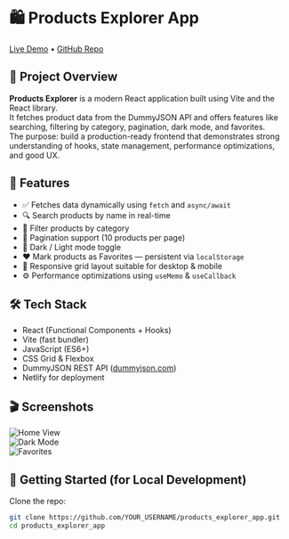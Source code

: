 # 🛍️ Products Explorer App

[Live Demo](https://gautam-govind-products-explorer.netlify.app/) • [GitHub Repo](https://github.com/Programmer-govind/cepialabs_assignments)

## 🚀 Project Overview  
**Products Explorer** is a modern React application built using Vite and the React library.  
It fetches product data from the DummyJSON API and offers features like searching, filtering by category, pagination, dark mode, and favorites.  
The purpose: build a production-ready frontend that demonstrates strong understanding of hooks, state management, performance optimizations, and good UX.

## 🧰 Features  
- ✅ Fetches data dynamically using `fetch` and `async/await`  
- 🔍 Search products by name in real-time  
- 📂 Filter products by category  
- 🔁 Pagination support (10 products per page)  
- 🌙 Dark / Light mode toggle  
- ❤️ Mark products as Favorites — persistent via `localStorage`  
- 📱 Responsive grid layout suitable for desktop & mobile  
- ⚙️ Performance optimizations using `useMemo` & `useCallback`

## 🛠️ Tech Stack  
- React (Functional Components + Hooks)  
- Vite (fast bundler)  
- JavaScript (ES6+)  
- CSS Grid & Flexbox  
- DummyJSON REST API ([dummyjson.com](https://dummyjson.com))  
- Netlify for deployment

## 🎬 Screenshots  
![Home View](<img width="1831" height="957" alt="image" src="https://github.com/user-attachments/assets/3692011d-afda-46e2-b5f6-41a4e3868703" />
)  
![Dark Mode](<img width="1864" height="928" alt="image" src="https://github.com/user-attachments/assets/2fef0b3d-6a9b-4a40-97e9-0de09d8d5433" />
)  
![Favorites](<img width="1914" height="772" alt="image" src="https://github.com/user-attachments/assets/dc22d7fd-f899-44b7-946f-0d704ec0628f" />
)

## 🧭 Getting Started (for Local Development)  
Clone the repo:  
   ```bash
   git clone https://github.com/YOUR_USERNAME/products_explorer_app.git
   cd products_explorer_app
